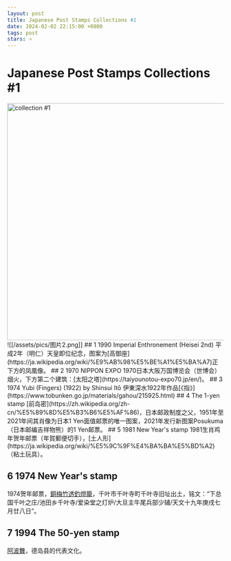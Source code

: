 ```yaml
---
layout: post
title: Japanese Post Stamps Collections #1
date: 2024-02-02 22:15:00 +0800
tags: post
stars: ⭐
---
```


# Japanese Post Stamps Collections #1
<img src="[https://github.com/sysuluc/sysuluc.github.io/blob/65fc88ebbdd0a32a94e3f0e2b3969dcba8e5db27/assets/pics/%E5%9B%BE%E7%89%872.png]" width="550" title="collection #1">
![[/assets/pics/图片2.png]]
## 1 1990 Imperial Enthronement (Heisei 2nd)
平成2年（明仁）天皇即位纪念，图案为[高御座](https://ja.wikipedia.org/wiki/%E9%AB%98%E5%BE%A1%E5%BA%A7)正下方的凤凰像。
## 2 1970 NIPPON EXPO
1970日本大阪万国博览会（世博会）烟火，下方第二个建筑：[太阳之塔](https://taiyounotou-expo70.jp/en/)。
## 3 1974 Yubi (Fingers) (1922) by Shinsui Itō
伊東深水1922年作品[《指》](https://www.tobunken.go.jp/materials/gahou/215925.html)
## 4 The 1-yen stamp
[前岛密](https://zh.wikipedia.org/zh-cn/%E5%89%8D%E5%B3%B6%E5%AF%86)，日本邮政制度之父，1951年至2021年间其肖像为日本1 Yen面值邮票的唯一图案，2021年发行新图案Posukuma（日本邮编吉祥物熊）的1 Yen邮票。
## 5 1981 New Year's stamp
1981生肖鸡年贺年邮票（年賀郵便切手），[土人形](https://ja.wikipedia.org/wiki/%E5%9C%9F%E4%BA%BA%E5%BD%A2)（粘土玩具）。

## 6 1974 New Year's stamp
1974贺年邮票，[銅梅竹透釣燈籠](https://emuseum.nich.go.jp/detail?langId=ja&webView=&content_base_id=100447&content_part_id=0&content_pict_id=0)，千叶市千叶寺町千叶寺旧址出土，铭文：“下总国千叶之庄/池田乡千叶寺/爱染堂之灯炉/大旦主牛尾兵部少辅/天文十九年庚戌七月廿八日”。

## 7 1994 The 50-yen stamp
[阿波舞](https://ja.wikipedia.org/wiki/%E9%98%BF%E6%B3%A2%E8%B8%8A%E3%82%8A)，德岛县的代表文化。
